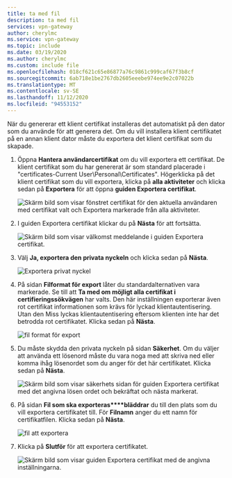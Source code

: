 ```yaml
---
title: ta med fil
description: ta med fil
services: vpn-gateway
author: cherylmc
ms.service: vpn-gateway
ms.topic: include
ms.date: 03/19/2020
ms.author: cherylmc
ms.custom: include file
ms.openlocfilehash: 018cf621c65e86877a76c9861c999caf67f3b8cf
ms.sourcegitcommit: 6ab718e1be2767db2605eeebe974ee9e2c07022b
ms.translationtype: MT
ms.contentlocale: sv-SE
ms.lasthandoff: 11/12/2020
ms.locfileid: "94553152"
---
```

När du genererar ett klient certifikat installeras det automatiskt på den dator som du använde för att generera det. Om du vill installera klient certifikatet på en annan klient dator måste du exportera det klient certifikat som du skapade.

1. Öppna **Hantera användarcertifikat** om du vill exportera ett certifikat. De klient certifikat som du har genererat är som standard placerade i "certificates-Current User\Personal\Certificates". Högerklicka på det klient certifikat som du vill exportera, klicka på **alla aktiviteter** och klicka sedan på **Exportera** för att öppna **guiden Exportera certifikat**.

   ![Skärm bild som visar fönstret certifikat för den aktuella användaren med certifikat valt och Exportera markerade från alla aktiviteter.](./media/vpn-gateway-certificates-export-client-cert-include/export.png)
2. I guiden Exportera certifikat klickar du på **Nästa** för att fortsätta.

   ![Skärm bild som visar välkomst meddelande i guiden Exportera certifikat.](./media/vpn-gateway-certificates-export-client-cert-include/next.png)
3. Välj **Ja, exportera den privata nyckeln** och klicka sedan på **Nästa**.

   ![Exportera privat nyckel](./media/vpn-gateway-certificates-export-client-cert-include/privatekeyexport.png)
4. På sidan **Filformat för export** låter du standardalternativen vara markerade. Se till att **Ta med om möjligt alla certifikat i certifieringssökvägen** har valts. Den här inställningen exporterar även rot certifikat informationen som krävs för lyckad klientautentisering. Utan den Miss lyckas klientautentisering eftersom klienten inte har det betrodda rot certifikatet. Klicka sedan på **Nästa**.

   ![fil format för export](./media/vpn-gateway-certificates-export-client-cert-include/includeallcerts.png)
5. Du måste skydda den privata nyckeln på sidan **Säkerhet**. Om du väljer att använda ett lösenord måste du vara noga med att skriva ned eller komma ihåg lösenordet som du anger för det här certifikatet. Klicka sedan på **Nästa**.

   ![Skärm bild som visar säkerhets sidan för guiden Exportera certifikat med det angivna lösen ordet och bekräftat och nästa markerat.](./media/vpn-gateway-certificates-export-client-cert-include/security.png)
6. På sidan **Fil som ska exporteras****bläddrar** du till den plats som du vill exportera certifikatet till. För **Filnamn** anger du ett namn för certifikatfilen. Klicka sedan på **Nästa**.

   ![fil att exportera](./media/vpn-gateway-certificates-export-client-cert-include/filetoexport.png)
7. Klicka på **Slutför** för att exportera certifikatet.

   ![Skärm bild som visar guiden Exportera certifikat med de angivna inställningarna.](./media/vpn-gateway-certificates-export-client-cert-include/finish.png)